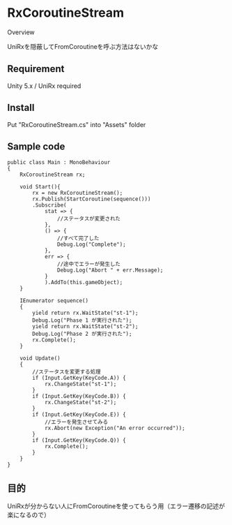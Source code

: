 # RxCoroutineStream

Overview

UniRxを隠蔽してFromCoroutineを呼ぶ方法はないかな

## Requirement

Unity 5.x / UniRx  required

## Install

Put "RxCoroutineStream.cs" into "Assets" folder

## Sample code

```
public class Main : MonoBehaviour
{
    RxCoroutineStream rx;
    
    void Start(){
        rx = new RxCoroutineStream();
        rx.Publish(StartCoroutine(sequence()))
        .Subscribe(
            stat => {
                //ステータスが変更された
            },
            () => {
                //すべて完了した
                Debug.Log("Complete");
            },
            err => { 
                //途中でエラーが発生した
                Debug.Log("Abort " + err.Message);
            }
            ).AddTo(this.gameObject);
    }
        
    IEnumerator sequence()
    {
        yield return rx.WaitState("st-1");
        Debug.Log("Phase 1 が実行された");  
        yield return rx.WaitState("st-2");
        Debug.Log("Phase 2 が実行された");        
        rx.Complete();
    }

    void Update()
    {
        //ステータスを変更する処理
        if (Input.GetKey(KeyCode.A)) {
            rx.ChangeState("st-1");
        }
        if (Input.GetKey(KeyCode.B)) {
            rx.ChangeState("st-2");
        }
        if (Input.GetKey(KeyCode.E)) {
            //エラーを発生させてみる
            rx.Abort(new Exception("An error occurred"));
        }
        if (Input.GetKey(KeyCode.Q)) {
            rx.Complete();
        }
    }
}
```

## 目的

UniRxが分からない人にFromCoroutineを使ってもらう用（エラー遷移の記述が楽になるので）
